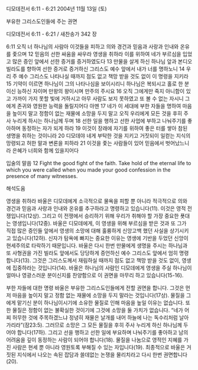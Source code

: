 디모데전서 6:11 - 6:21 
2004년 11월 13일 (토)

부유한 그리스도인들에 주는 권면



디모데전서 6:11 - 6:21 / 새찬송가 342 장


6:11 오직 너 하나님의 사람아 이것들을 피하고 의와 경건과 믿음과 사랑과 인내와 온유를 좇으며 12 믿음의 선한 싸움을 싸우라 영생을 취하라 이를 위하여 네가 부르심을 입었고 많은 증인 앞에서 선한 증거를 증거하였도다 13 만물을 살게 하신 하나님 앞과 본디오 빌라도를 향하여 선한 증거로 증거하신 그리스도 예수 앞에서 내가 너를 명하노니 14 우리 주 예수 그리스도 나타나실 때까지 점도 없고 책망 받을 것도 없이 이 명령을 지키라 15 기약이 이르면 하나님이 그의 나타나심을 보이시리니 하나님은 복되시고 홀로 한 분이신 능하신 자이며 만왕의 왕이시며 만주의 주시요 16 오직 그에게만 죽지 아니함이 있고 가까이 가지 못할 빛에 거하시고 아무 사람도 보지 못하였고 또 볼 수 없는 자시니 그에게 존귀와 영원한 능력을 돌릴지어다 아멘 17 네가 이 세대에 부한 자들을 명하여 마음을 높이지 말고 정함이 없는 재물에 소망을 두지 말고 오직 우리에게 모든 것을 후히 주사 누리게 하시는 하나님께 두며 18 선한 일을 행하고 선한 사업에 부하고 나눠주기를 좋아하며 동정하는 자가 되게 하라 19 이것이 장래에 자기를 위하여 좋은 터를 쌓아 참된 생명을 취하는 것이니라 20 디모데야 네게 부탁한 것을 지키고 거짓되이 일컫는 지식의 망령되고 허한 말과 변론을 피하라 21 이것을 좇는 사람들이 있어 믿음에서 벗어났느니라 은혜가 너희와 함께 있을지어다

입술의 말씀
12 Fight the good fight of the faith. Take hold of the eternal life to which you were called when you made your good confession in the presence of many witnesses.

해석도움





영생을 취하라
바울은 디모데에게 소극적으로 물욕을 피할 뿐 아니라 적극적으로 의와 경건과 믿음과 사랑과 인내와 온유를 추구하라고 명령하고 있습니다(11). 이것은 영적 전쟁입니다(12상). 그리고 이 전쟁에서 승리하기 위해 우리가 취해야 할 가장 중요한 푯대는 영생입니다(12중). 바울은 디모데에게, 이 영생을 위해 부르심을 받은 것과 또 그가 직접 많은 증인들 앞에서 영생의 소망에 대해 훌륭하게 신앙고백 했던 사실을 상기시키고 있습니다(12하). 신자가 탐욕에 빠지는 중요한 이유는 영생에 기반을 두었던 신앙이 현세주의로 타락하기 때문입니다. 바울은 다시 한번 만물에게 생명을 주시는 하나님과 또 사형권을 가진 빌라도 앞에서도 당당하게 증언하신 예수 그리스도 앞에서 엄히 명령합니다(13). 그것은 그리스도께서 재림하실 때까지 점도 없고 책망 받을 것도 없이, 영생에 집중하라는 것입니다(14). 바울은 하나님의 사람인 디모데에게 영생을 주실 하나님이 얼마나 영광스러운 분이신지를 찬양함으로 이 권면을 마무리 하고 있습니다(15-16).  

부한 자들에 대한 명령
바울은 부유한 그리스도인들에게 전할 권면을 합니다. 그것은 먼저 마음을 높이지 말고 정함 없는 재물에 소망을 두지 말라는 것입니다(17상). 물질을 그에게 맡기신 분이 하나님이시기에 소유한 물질로 인해 마음을 높일 이유는 없습니다. 또한 물질은 정함이 없는 불확실한 것이기에 그것에 소망을 둘 가치가 없습니다. “네가 어찌 허무한 것에 주목하겠느냐 정녕히 재물은 날개를 내어 하늘에 나는 독수리처럼 날아가리라”(잠23:5). 그러므로 소망은 그 모든 물질을 후히 주사 누리게 하신 하나님께 두어야 합니다(17하). 그리고 선을 행하고 선한 일에 부요하며 나눠주기를 좋아하고 남의 어려움을 깊이 동정하는 사람이 되어야 합니다(18). 물질을 나눔으로 영적인 지혜를 가진 사람은 현세 뿐 아니라 영원토록 부해질 수 있는 자입니다(19). 최종적으로 바울은 거짓된 지식에서 나오는 속된 잡담과 쓸데없는 논쟁을 물리치라고 다시 한번 권면합니다(20).